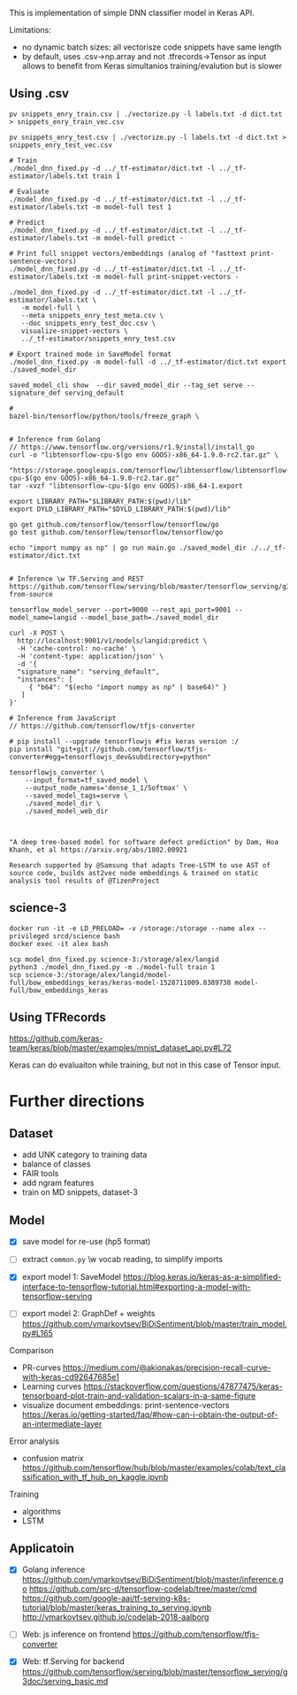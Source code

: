 This is implementation of simple DNN classifier model in Keras API.

Limitations:
 - no dynamic batch sizes: all vectorisze code snippets have same length
 - by default, uses .csv->np.array and not .tfrecords->Tensor as input 
   allows to benefit from Keras simultanios training/evalution but is slower

## Using .csv

```
pv snippets_enry_train.csv | ./vectorize.py -l labels.txt -d dict.txt > snippets_enry_train_vec.csv

pv snippets_enry_test.csv | ./vectorize.py -l labels.txt -d dict.txt > snippets_enry_test_vec.csv

# Train
./model_dnn_fixed.py -d ../_tf-estimator/dict.txt -l ../_tf-estimator/labels.txt train 1

# Evaluate
./model_dnn_fixed.py -d ../_tf-estimator/dict.txt -l ../_tf-estimator/labels.txt -m model-full test 1

# Predict
./model_dnn_fixed.py -d ../_tf-estimator/dict.txt -l ../_tf-estimator/labels.txt -m model-full predict -

# Print full snippet vectors/embeddings (analog of "fasttext print-sentence-vectors)
./model_dnn_fixed.py -d ../_tf-estimator/dict.txt -l ../_tf-estimator/labels.txt -m model-full print-snippet-vectors -

./model_dnn_fixed.py -d ../_tf-estimator/dict.txt -l ../_tf-estimator/labels.txt \
   -m model-full \
   --meta snippets_enry_test_meta.csv \
   --doc snippets_enry_test_doc.csv \
   visualize-snippet-vectors \
   ../_tf-estimator/snippets_enry_test.csv

# Export trained mode in SaveModel format
./model_dnn_fixed.py -m model-full -d ../_tf-estimator/dict.txt export ./saved_model_dir

saved_model_cli show  --dir saved_model_dir --tag_set serve --signature_def serving_default

#
bazel-bin/tensorflow/python/tools/freeze_graph \


# Inference from Golang
// https://www.tensorflow.org/versions/r1.9/install/install_go
curl -o "libtensorflow-cpu-$(go env GOOS)-x86_64-1.9.0-rc2.tar.gz" \
   "https://storage.googleapis.com/tensorflow/libtensorflow/libtensorflow-cpu-$(go env GOOS)-x86_64-1.9.0-rc2.tar.gz"
tar -xvzf "libtensorflow-cpu-$(go env GOOS)-x86_64-1.export

export LIBRARY_PATH="$LIBRARY_PATH:$(pwd)/lib"
export DYLD_LIBRARY_PATH="$DYLD_LIBRARY_PATH:$(pwd)/lib"

go get github.com/tensorflow/tensorflow/tensorflow/go
go test github.com/tensorflow/tensorflow/tensorflow/go

echo "import numpy as np" | go run main.go ./saved_model_dir ./../_tf-estimator/dict.txt


# Inference \w TF.Serving and REST
https://github.com/tensorflow/serving/blob/master/tensorflow_serving/g3doc/setup.md#installing-from-source

tensorflow_model_server --port=9000 --rest_api_port=9001 --model_name=langid --model_base_path=./saved_model_dir

curl -X POST \
  http://localhost:9001/v1/models/langid:predict \
  -H 'cache-control: no-cache' \
  -H 'content-type: application/json' \
  -d '{
  "signature_name": "serving_default",
  "instances": [
     { "b64": "$(echo "import numpy as np" | base64)" }
   ]
}'

# Inference from JavaScript
// https://github.com/tensorflow/tfjs-converter

# pip install --upgrade tensorflowjs #fix keras version :/
pip install "git+git://github.com/tensorflow/tfjs-converter#egg=tensorflowjs_dev&subdirectory=python"

tensorflowjs_converter \
    --input_format=tf_saved_model \
    --output_node_names='dense_1_1/Softmax' \
    --saved_model_tags=serve \
    ./saved_model_dir \
    ./saved_model_web_dir



"A deep tree-based model for software defect prediction" by Dam, Hoa Khanh, et al https://arxiv.org/abs/1802.00921 

Research supported by @Samsung that adapts Tree-LSTM to use AST of source code, builds ast2vec node embeddings & trained on static analysis tool results of @TizenProject

```

## science-3
```
docker run -it -e LD_PRELOAD= -v /storage:/storage --name alex --privileged srcd/science bash
docker exec -it alex bash

scp model_dnn_fixed.py science-3:/storage/alex/langid
python3 ./model_dnn_fixed.py -m ./model-full train 1
scp science-3:/storage/alex/langid/model-full/bow_embeddings_keras/keras-model-1528711009.8389738 model-full/bow_embeddings_keras
```


 ## Using TFRecords
https://github.com/keras-team/keras/blob/master/examples/mnist_dataset_api.py#L72

Keras can do evaluaiton while training, but not in this case of Tensor input.

# Further directions

## Dataset
 * add UNK category to training data
 * balance of classes
 * FAIR tools
 * add ngram features
 * train on MD snippets, dataset-3

## Model
 * [x] save model for re-use (hp5 format)
 * [ ] extract `common.py` \w vocab reading, to simplify imports
 * [x] export model 1: SaveModel
       https://blog.keras.io/keras-as-a-simplified-interface-to-tensorflow-tutorial.html#exporting-a-model-with-tensorflow-serving

 * [ ] export model 2: GraphDef + weights
       https://github.com/vmarkovtsev/BiDiSentiment/blob/master/train_model.py#L165
       

Comparison
 * PR-curves
   https://medium.com/@akionakas/precision-recall-curve-with-keras-cd92647685e1
 * Learning curves
   https://stackoverflow.com/questions/47877475/keras-tensorboard-plot-train-and-validation-scalars-in-a-same-figure
 * visualize document embeddings: print-sentence-vectors
   https://keras.io/getting-started/faq/#how-can-i-obtain-the-output-of-an-intermediate-layer

Error analysis
 * confusion matrix
   https://github.com/tensorflow/hub/blob/master/examples/colab/text_classification_with_tf_hub_on_kaggle.ipynb

Training
 * algorithms
 * LSTM

## Applicatoin
 * [x] Golang inference
   https://github.com/vmarkovtsev/BiDiSentiment/blob/master/inference.go
   https://github.com/src-d/tensorflow-codelab/tree/master/cmd
   https://github.com/google-aai/tf-serving-k8s-tutorial/blob/master/keras_training_to_serving.ipynb
   http://vmarkovtsev.github.io/codelab-2018-aalborg

 * [ ] Web: js inference on frontend
   https://github.com/tensorflow/tfjs-converter

 * [x] Web: tf.Serving for backend
   https://github.com/tensorflow/serving/blob/master/tensorflow_serving/g3doc/serving_basic.md
